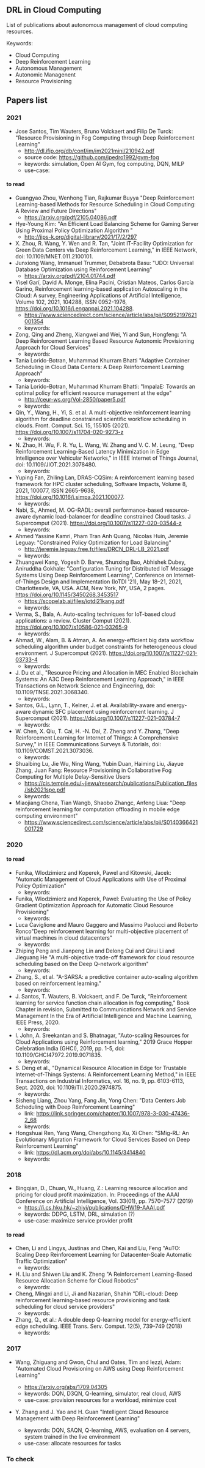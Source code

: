 ## DRL in Cloud Computing

List of publications about autonomous management of cloud computing resources.

Keywords:

* Cloud Computing
* Deep Reinforcement Learning
* Autonomous Management
* Autonomic Managenent
* Resource Provisioning

## Papers list

### 2021

* Jose Santos, Tim Wauters, Bruno Volckaert and Filip De Turck: "Resource Provisioning in Fog Computing through Deep Reinforcement Learning"
  * http://dl.ifip.org/db/conf/im/im2021mini/210942.pdf
  * source code: https://github.com/jpedro1992/gym-fog
  * keywords: simulation, Open AI Gym, fog computing, DQN, MILP
  * use-case: 

#### to read

* Guangyao Zhou, Wenhong Tian, Rajkumar Buyya "Deep Reinforcement Learning-based Methods for Resource Scheduling in Cloud Computing: A Review and Future Directions"
  * https://arxiv.org/pdf/2105.04086.pdf
* Hye-Young Kim: "An Efficient Load Balancing Scheme for Gaming Server Using Proximal Policy Optimization Algorithm "
  * http://jips-k.org/digital-library/2021/17/2/297
* X. Zhou, R. Wang, Y. Wen and R. Tan, "Joint IT-Facility Optimization for Green Data Centers via Deep Reinforcement Learning," in IEEE Network, doi: 10.1109/MNET.011.2100101.
* Junxiong Wang, Immanuel Trummer, Debabrota Basu: "UDO: Universal Database Optimization using Reinforcement Learning"
  * https://arxiv.org/pdf/2104.01744.pdf 
* Yisel Garí, David A. Monge, Elina Pacini, Cristian Mateos, Carlos García Garino, Reinforcement learning-based application Autoscaling in the Cloud: A survey, Engineering Applications of Artificial Intelligence, Volume 102, 2021, 104288, ISSN 0952-1976, https://doi.org/10.1016/j.engappai.2021.104288.
  * https://www.sciencedirect.com/science/article/abs/pii/S0952197621001354
  * keywords: 
* Zong, Qing and Zheng, Xiangwei and Wei, Yi and Sun, Hongfeng: "A Deep Reinforcement Learning Based Resource Autonomic Provisioning Approach for Cloud Services"
  * keywords:
* Tania Lorido-Botran, Muhammad Khurram Bhatti "Adaptive Container Scheduling in Cloud Data Centers: A Deep Reinforcement Learning Approach"
  * keywords:
* Tania Lorido-Botran, Muhammad Khurram Bhatti: "ImpalaE: Towards an optimal policy for efficient resource management at the edge"
  * http://ceur-ws.org/Vol-2850/paper5.pdf
  * keywords:
* Qin, Y., Wang, H., Yi, S. et al. A multi-objective reinforcement learning algorithm for deadline constrained scientific workflow scheduling in clouds. Front. Comput. Sci. 15, 155105 (2021). https://doi.org/10.1007/s11704-020-9273-z
  * keywords:
* N. Zhao, H. Wu, F. R. Yu, L. Wang, W. Zhang and V. C. M. Leung, "Deep Reinforcement Learning-Based Latency Minimization in Edge Intelligence over Vehicular Networks," in IEEE Internet of Things Journal, doi: 10.1109/JIOT.2021.3078480.
  * keywords:
* Yuping Fan, Zhiling Lan, DRAS-CQSim: A reinforcement learning based framework for HPC cluster scheduling, Software Impacts, Volume 8, 2021, 100077, ISSN 2665-9638, https://doi.org/10.1016/j.simpa.2021.100077.
  * keywords:
* Nabi, S., Ahmed, M. OG-RADL: overall performance-based resource-aware dynamic load-balancer for deadline constrained Cloud tasks. J Supercomput (2021). https://doi.org/10.1007/s11227-020-03544-z
  * keywords:
* Ahmed Yassine Kamri, Pham Tran Anh Quang, Nicolas Huin, Jeremie Leguay: "Constrained Policy Optimization for Load Balancing"
  * http://jeremie.leguay.free.fr/files/DRCN_DRL-LB_2021.pdf
  * keywords:
* Zhuangwei Kang, Yogesh D. Barve, Shunxing Bao, Abhishek Dubey, Aniruddha Gokhale: "Configuration Tuning for Distributed IoT Message Systems Using Deep Reinforcement Learning", Conference on Internet-of-Things Design and Implementation (IoTDI ’21), May 18–21, 2021, Charlottesvle, VA, USA. ACM, New York, NY, USA, 2 pages. https://doi.org/10.1145/3450268.3453517
  * https://scopelab.ai/files/iotdi21kang.pdf
  * keywords:
* Verma, S., Bala, A. Auto-scaling techniques for IoT-based cloud applications: a review. Cluster Comput (2021). https://doi.org/10.1007/s10586-021-03265-9
  * keywords:
* Ahmad, W., Alam, B. & Atman, A. An energy-efficient big data workflow scheduling algorithm under budget constraints for heterogeneous cloud environment. J Supercomput (2021). https://doi.org/10.1007/s11227-021-03733-4
  * keywords:
* J. Du et al., "Resource Pricing and Allocation in MEC Enabled Blockchain Systems: An A3C Deep Reinforcement Learning Approach," in IEEE Transactions on Network Science and Engineering, doi: 10.1109/TNSE.2021.3068340.
  * keywords:
* Santos, G.L., Lynn, T., Kelner, J. et al. Availability-aware and energy-aware dynamic SFC placement using reinforcement learning. J Supercomput (2021). https://doi.org/10.1007/s11227-021-03784-7
  * keywords:
* W. Chen, X. Qiu, T. Cai, H. -N. Dai, Z. Zheng and Y. Zhang, "Deep Reinforcement Learning for Internet of Things: A Comprehensive Survey," in IEEE Communications Surveys & Tutorials, doi: 10.1109/COMST.2021.3073036.
  * keywords:
* Shuaibing Lu, Jie Wu, Ning Wang, Yubin Duan, Haiming Liu, Jiayue Zhang, Juan Fang: Resource Provisioning in Collaborative Fog Computing for Multiple Delay-Sensitive Users
  *  https://cis.temple.edu/~jiewu/research/publications/Publication_files/lsb2021spe.pdf
  * keywords:
* Miaojiang Chena, Tian Wangb, Shaobo Zhangc, Anfeng Liua: "Deep reinforcement learning for computation offloading in mobile edge computing environment"
  * https://www.sciencedirect.com/science/article/abs/pii/S0140366421001729

### 2020

#### to read

* Funika, Wlodzimierz and Koperek, Pawel and Kitowski, Jacek: "Automatic Management of Cloud Applications with Use of Proximal Policy Optimization"
  * keywords:
* Funika, Wlodzimierz and Koperek, Pawel: Evaluating the Use of Policy Gradient Optimization Approach for Automatic Cloud Resource Provisioning"
  * keywords:
* Luca Caviglione and Mauro Gaggero and Massimo Paolucci and Roberto Ronco"Deep reinforcement learning for multi-objective placement of virtual machines in cloud datacenters"
  * keywords:
* Zhiping Peng and Jianpeng Lin and Delong Cui and Qirui Li and Jieguang He "A multi-objective trade-off framework for cloud resource scheduling based on the Deep Q-network algorithm"
  * keywords:
* Zhang, S., et al. "A-SARSA: a predictive container auto-scaling algorithm based on reinforcement learning."
  * keywords:
* J. Santos, T. Wauters, B. Volckaert, and F. De Turck, “Reinforcement learning for service function chain allocation in fog computing,” Book Chapter in revision, Submitted to Communications Network and Service Management In the Era of Artificial Intelligence and Machine Learning, IEEE Press, 2020.
  * keywords:
* I. John, A. Sreekantan and S. Bhatnagar, "Auto-scaling Resources for Cloud Applications using Reinforcement learning," 2019 Grace Hopper Celebration India (GHCI), 2019, pp. 1-5, doi: 10.1109/GHCI47972.2019.9071835.
  * keywords:
* S. Deng et al., "Dynamical Resource Allocation in Edge for Trustable Internet-of-Things Systems: A Reinforcement Learning Method," in IEEE Transactions on Industrial Informatics, vol. 16, no. 9, pp. 6103-6113, Sept. 2020, doi: 10.1109/TII.2020.2974875.
  * keywords:
* Sisheng Liang, Zhou Yang, Fang Jin, Yong Chen: "Data Centers Job Scheduling with Deep Reinforcement Learning"
  * link: https://link.springer.com/chapter/10.1007/978-3-030-47436-2_68
  * keywords:
* Hongshuai Ren, Yang Wang, Chengzhong Xu, Xi Chen: "SMig-RL: An Evolutionary Migration Framework for Cloud Services Based on Deep Reinforcement Learning"
  * link: https://dl.acm.org/doi/abs/10.1145/3414840
  * keywords:

### 2018

* Bingqian, D., Chuan, W., Huang, Z.: Learning resource allocation and pricing for cloud profit maximization. In: Proceedings of the AAAI Conference on Artificial Intelligence, Vol. 33(01), pp. 7570–7577 (2019)
  * https://i.cs.hku.hk/~zhiyi/publications/DHW19-AAAI.pdf
  * keywords: DDPG, LSTM, DRL, simulation (?)
  * use-case: maximize service provider profit

#### to read

* Chen, Li and Lingys, Justinas and Chen, Kai and Liu, Feng "AuTO: Scaling Deep Reinforcement Learning for Datacenter-Scale Automatic Traffic Optimization"
  * keywords:
* H. Liu and Shiwen Liu and K. Zheng "A Reinforcement Learning-Based Resource Allocation Scheme for Cloud Robotics"
  * keywords:
* Cheng, Mingxi and Li, Ji and Nazarian, Shahin "DRL-cloud: Deep reinforcement learning-based resource provisioning and task scheduling for cloud service providers"
  * keywords:
* Zhang, Q., et al.: A double deep Q-learning model for energy-efficient edge scheduling. IEEE Trans. Serv. Comput. 12(5), 739–749 (2018)
  * keywords:

### 2017

* Wang, Zhiguang and Gwon, Chul and Oates, Tim and Iezzi, Adam: "Automated Cloud Provisioning on AWS using Deep Reinforcement Learning"
  * https://arxiv.org/abs/1709.04305
  * keywords: DQN, D3QN, Q-learning, simulator, real cloud, AWS
  * use-case: provision resources for a workload, minimize cost

* Y. Zhang and J. Yao and H. Guan "Intelligent Cloud Resource Management with Deep Reinforcement Learning"
  * keywords: DQN, SAQN, Q-learning, AWS, evaluation on 4 servers, system trained in the live environment
  * use-case: allocate resources for tasks

  
### To check

